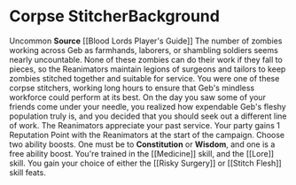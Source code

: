﻿---
ability: null
ability_boost: null
feat: null
id: '320'
name: Corpse Stitcher
prerequisite: null
rarity: null
skill: null
source: '[[DATABASE/source/Blood Lords Player''s Guide|Blood Lords Player''s Guide]]'
subcategory: null
trait: null
type: null

---
# Corpse Stitcher<span class="item-type">Background</span>

<span class="trait-uncommon item-trait">Uncommon</span>
**Source** [[Blood Lords Player's Guide]]
The number of zombies working across Geb as farmhands, laborers, or shambling soldiers seems nearly uncountable. None of these zombies can do their work if they fall to pieces, so the Reanimators maintain legions of surgeons and tailors to keep zombies stitched together and suitable for service. You were one of these corpse stitchers, working long hours to ensure that Geb's mindless workforce could perform at its best. On the day you saw some of your friends come under your needle, you realized how expendable Geb's fleshy population truly is, and you decided that you should seek out a different line of work.
 The Reanimators appreciate your past service. Your party gains 1 Reputation Point with the Reanimators at the start of the campaign.
Choose two ability boosts. One must be to **Constitution** or **Wisdom**, and one is a free ability boost.
You're trained in the [[Medicine]] skill, and the [[Lore]] skill. You gain your choice of either the [[Risky Surgery]] or [[Stitch Flesh]] skill feats.